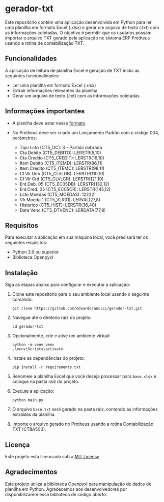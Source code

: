 # gerador-txt

Este repositório contém uma aplicação desenvolvida em Python para ler uma planilha em formato Excel (.xlsx) e gerar um arquivo de texto (.txt) com as informações coletadas. O objetivo é permitir que os usuários possam importar o arquivo TXT gerado pela aplicação no sistema ERP Protheus usando a rotina de contabilização TXT.

## Funcionalidades

A aplicação de leitura de planilha Excel e geração de TXT inclui as seguintes funcionalidades:

- Ler uma planilha em formato Excel (.xlsx)
- Extrair informações relevantes da planilha
- Gerar um arquivo de texto (.txt) com as informações coletadas

## Informações importantes

- A planilha deve estar nesse [formato](https://1drv.ms/x/s!Aq1dbgOsNoybgwK7OfwQZ0ti4h8G?e=7htjrJ)
- No Protheus deve ser criado um Lançamento Padrão com o código 004, parâmetros:

	- Tipo Lcto (CT5_DC): 3 - Partida dobrada
	- Cta Debito (CT5_DEBITO): LERSTR(5,10)
	- Cta Credito (CT5_CREDIT): LERSTR(16,10)
	- Item Debito (CT5_ITEMD): LERSTR(86,11)
	- Item Credito (CT5_ITEMC): LERSTR(98,11)
	- Cl Vlr Deb (CT5_CLVLDB): LERSTR(110,10)
	- Cl Vlr Crd (CT5_CLVLCR): LERSTR(121,10) 
	- Ent.Deb. 05 (CT5_EC05DB): LERSTR(132,12) 
	- Ent.Cred. 05 (CT5_EC05CR): LERSTR(145,12)
	- Lcto Moedas (CT5_MOEDAS): 12222
	- Vlr Moeda 1 (CT5_VLR01): LERVAL(27,8)
	- Historico (CT5_HIST): LERSTR(36,40)
	- Data Venc (CT5_DTVENC): LERDATA(77,8)

## Requisitos

Para executar a aplicação em sua máquina local, você precisará ter os seguintes requisitos:

- Python 3.6 ou superior
- Biblioteca Openpyxl

## Instalação

Siga as etapas abaixo para configurar e executar a aplicação:

1. Clone este repositório para o seu ambiente local usando o seguinte comando:

   ```
   git clone https://github.com/eduardoranucci/gerador-txt.git
   ```

2. Navegue até o diretório raiz do projeto:

   ```
   cd gerador-txt
   ```

3. Opcionalmente, crie e ative um ambiente virtual:

   ```
   python -m venv venv
   .\venv\Scripts\activate
   ```

4. Instale as dependências do projeto:

   ```
   pip install -r requirements.txt
   ```

5. Renomeie a planilha Excel que você deseja processar para `base.xlsx` e coloque na pasta raiz do projeto.

6. Execute a aplicação:

   ```
   python main.py
   ```

7. O arquivo `base.txt` será gerado na pasta raiz, contendo as informações extraídas da planilha.

8. Importe o arquivo gerado no Protheus usando a rotina Contabilização TXT (CTBA500).

## Licença

Este projeto está licenciado sob a [MIT License](LICENSE).

## Agradecimentos

Este projeto utiliza a biblioteca Openpyxl para manipulação de dados de planilha em Python. Agradecemos aos desenvolvedores por disponibilizarem essa biblioteca de código aberto.
